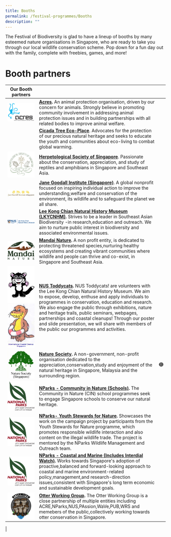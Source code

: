 ```yaml
---
title: Booths
permalink: /festival-programmes/Booths
description: ""
---
```

The Festival of Biodiversity is glad to have a lineup of booths by many esteemed nature organisations in Singapore, who are ready to take you through our local wildlife conservation scheme. Pop down for a fun day out with the family, complete with freebies, games, and more!

# **Booth partners**


| Our Booth partners||  |
| -------- | -------- | -------- |
|![](/images/acres.jpeg) | **[Acres](https://acres.org.sg/).** An animal protection organisation, driven by our concern for animals. Strongly believe in promoting community involvement in addressing animal protection issues and in building partnerships with all related bodies to improve animal welfare. |
||**[Cicada Tree Eco-Place](https://cicadatree.org.sg/)**. Advocates for the protection of our precious natural heritage and seeks to educate the youth and communities about eco-living to combat global warming.|
|![](/images/Logos/hsslogo.jpg)| **[Herpetological Society of Singapore](https://herpsocsg.com/)**. Passionate about the conservation, appreciation, and study of reptiles and amphibians in Singapore and Southeast Asia.|
|![](/images/Logos/janegoodall.jpg)| **[Jane Goodall Institute (Singapore)](https://janegoodall.org.sg/)**. A global nonprofit focused on inspiring individual action to  improve the understanding,welfare and conservation of the environment, its wildlife and to safeguard the planet we all share.|
|![](/images/Logos/LeeKongChianMuseum.png)|**[Lee Kong Chian Natural History Museum (LKYCNHM)](https://lkcnhm.nus.edu.sg/).** Strives to be a leader in Southeast Asian Biodiversity -in research,education and outreach. We aim to nurture public interest in biodiversity and associated environmental issues.|
|![](/images/Logos/mandai-nature.jpg)|**[Mandai Nature](https://www.mandainature.org/en/home.html).**  A non profit entity, is dedicated to protecting threatened species,nurturing healthy ecosystems and creating vibrant communities where wildlife and people can thrive and co-exist, in Singapore and Southeast Asia.|
|![](/images/Logos/toddycat.jpg)![](/images/Logos/iccslogo.jpg)| **[NUS Toddycats](https://toddycats.wordpress.com/).** NUS Toddycats! are volunteers with the Lee Kong Chian Natural History Museum. We aim to expose, develop, enthuse and apply individuals to programmes in conservation, education and research. We also engage the public through exhibitions, nature and heritage trails, public seminars, webpages, partnerships and coastal cleanups! Through our poster and slide presentation, we will share with members of the public our programmes and activities.
|![](/images/Logos/nsslogo.jpg)| **[Nature Society](https://www.nss.org.sg/).** A non-government, non-profit organisation dedicated to the appreciation,conservation,study and enjoyment of the natural heritage in Singapore, Malaysia and the surrounding region.|![](/images/Logos/swag.png)
|![](/images/Logos/NParks%20Logo%20new%20tagline_colour.png)|**[NParks - Community in Nature (Schools)](https://www.nparks.gov.sg/biodiversity/community-in-nature-initiative).** The Community in Nature (CIN) school programmes seek to engage Singapore schools to conserve our natural heritage.|
|![](/images/Logos/NParks%20Logo%20new%20tagline_colour.png)| **[NParks- Youth Stewards for Nature](https://www.nparks.gov.sg/learning/youthsgnature/youth-stewards-for-nature).** Showcases the work on the campaign project by participants from the Youth Stewards for Nature programme, which promotes responsible wildlife interaction and also content on the illegal wildlife trade. The project is mentored by the NParks Wildlife Management and Outreach team.|
|![](/images/Logos/NParks%20Logo%20new%20tagline_colour.png)| **[NParks - Coastal and Marine (Includes Interdial Watch)](https://www.nparks.gov.sg/biodiversity/our-ecosystems/coastal-and-marine/intertidal).** Works towards Singapore's adoption of proactive,balanced and forward-looking approach to coastal and marine environment-related policy,management,and research-direction issues,consistent with Singapore's long term economic and sustainable development goals.|
|![](/images/Logos/otterwatch.jpg)|**[Otter Working Group](https://www.facebook.com/OtterWatch/posts/introducing-singapores-otter-working-group/1127515683987645/).** The Otter Working Group is a close partnership of multiple entities including ACRE,NParks,NUS,PAssion,WaVe,PUB,WRS and memebers of the public,collectively working towards otter conservation in Singapore.|
|